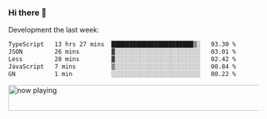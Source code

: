 ### Hi there 👋

Development the last week:
<!--START_SECTION:waka-->

```txt
TypeScript   13 hrs 27 mins  ███████████████████████▒░   93.30 %
JSON         26 mins         ▓░░░░░░░░░░░░░░░░░░░░░░░░   03.01 %
Less         20 mins         ▓░░░░░░░░░░░░░░░░░░░░░░░░   02.42 %
JavaScript   7 mins          ▒░░░░░░░░░░░░░░░░░░░░░░░░   00.84 %
GN           1 min           ░░░░░░░░░░░░░░░░░░░░░░░░░   00.22 %
```

<!--END_SECTION:waka-->

<!--
**JASONPANGGO/jasonpanggo** is a ✨ _special_ ✨ repository because its `README.md` (this file) appears on your GitHub profile.

Here are some ideas to get you started:

- 🔭 I’m currently working on ...
- 🌱 I’m currently learning ...
- 👯 I’m looking to collaborate on ...
- 🤔 I’m looking for help with ...
- 💬 Ask me about ...
- 📫 How to reach me: ...
- 😄 Pronouns: ...
- ⚡ Fun fact: ...
-->

<a href="https://volt.fm/user/q8yd9e79csfr57rt" target="_blank"><img src="https://spotify-badge-egoist.vercel.app/api/now-playing" width="540" height="52" alt="now playing"></a>
